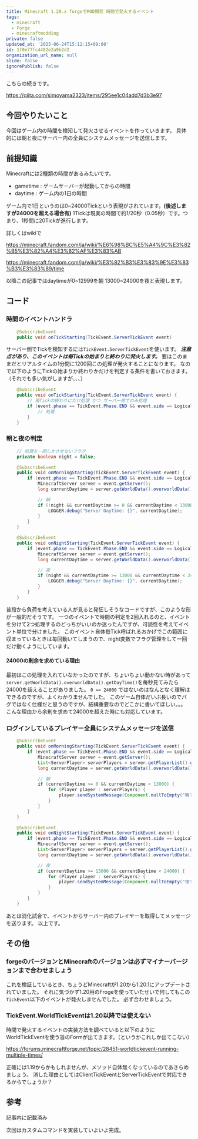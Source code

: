 ```yaml
---
title: Minecraft 1.20.x forgeでMOD開発 時間で発火するイベント
tags:
  - minecraft
  - Forge
  - minecraftmodding
private: false
updated_at: '2023-06-24T15:12:15+09:00'
id: 1f0e77fc4482e2a9b2d2
organization_url_name: null
slide: false
ignorePublish: false
---
```

こちらの続きです。

https://qiita.com/simoyama2323/items/295ee1c04add7d3b3e97

## 今回やりたいこと

今回はゲーム内の時間を検知して発火させるイベントを作っていきます。
具体的には朝と夜にサーバー内の全員にシステムメッセージを送信します。

## 前提知識
Minecraftには2種類の時間があるみたいです。
- gametime : ゲームサーバーが起動してからの時間
- daytime : ゲーム内の1日の時間

ゲーム内で1日というのは0~24000Tickという表現がされています。**(後述しますが24000を超える場合有)**
1Tickは現実の時間で約1/20秒（0.05秒）です。つまり、1秒間に20Tickが進行します。

詳しくはwikiで

https://minecraft.fandom.com/ja/wiki/%E6%98%BC%E5%A4%9C%E3%82%B5%E3%82%A4%E3%82%AF%E3%83%AB

https://minecraft.fandom.com/ja/wiki/%E3%82%B3%E3%83%9E%E3%83%B3%E3%83%89/time

以降この記事ではdaytimeが0~12999を朝 13000~24000を夜と表現します。

## コード

### 時間のイベントハンドラ
```java
    @SubscribeEvent
    public void onTickStarting(TickEvent.ServerTickEvent event)
```

サーバー側でTickを検知するには```TickEvent.ServerTickEvent```を使います。
***注意点があり、このイベントは毎Tickの始まりと終わりに発火します。***
要はこのままだとリアルタイムの1分間に1200回この処理が発火することになります。
なので以下のようにTickの始まりか終わりかだけを判定する条件を書いておきます。（それでも多い気がしますが、、、）

```java
    @SubscribeEvent
    public void onTickStarting(TickEvent.ServerTickEvent event) {
        // 毎Tickの終わりにだけ処理 かつ サーバー側でのみ処理
        if (event.phase == TickEvent.Phase.END && event.side == LogicalSide.SERVER) {
            // 処理
        }
    }
```

### 朝と夜の判定

```java
    // 処理を一回しかさせないフラグ
    private boolean night = false;

    @SubscribeEvent
    public void onMorningStarting(TickEvent.ServerTickEvent event) {
        if (event.phase == TickEvent.Phase.END && event.side == LogicalSide.SERVER) {
            MinecraftServer server = event.getServer();
            long currentDaytime = server.getWorldData().overworldData().getDayTime() % 24000;

            // 朝
            if (!night && currentDaytime >= 0 && currentDaytime < 13000) {
                LOGGER.debug("Server DayTime: {}", currentDaytime);
            }
        }
    }

    @SubscribeEvent
    public void onNightStarting(TickEvent.ServerTickEvent event) {
        if (event.phase == TickEvent.Phase.END && event.side == LogicalSide.SERVER) {
            MinecraftServer server = event.getServer();
            long currentDaytime = server.getWorldData().overworldData().getDayTime() % 24000;

            // 夜
            if (night && currentDaytime >= 13000 && currentDaytime < 24000) {
                LOGGER.debug("Server DayTime: {}", currentDaytime);
            }
        }
    }    
```

普段から負荷を考えている人が見ると発狂しそうなコードですが、このような形が一般的だそうです。
一つのイベントで時間の判定を2回入れるのと、イベントを分けて2つ処理するのどっちがいいのか迷ったんですが、可読性を考えてイベント単位で分けました。
このイベント自体毎Tick呼ばれるおかげでこの範囲に収まっているときは毎回動いてしまうので、night変数でフラグ管理をして一回だけ動くようにしています。

#### 24000の剰余を求めている理由
最初はこの処理を入れていなかったのですが、ちょいちょい動かない時があって```server.getWorldData().overworldData().getDayTime()```を毎秒見てみたら24000を超えることがありました。
```0 == 24000``` ではないのはなんとなく理解はできるのですが、よくわかりませんでした。
このゲーム自体だいぶ長いのでバグではなく仕様だと思うのですが、結構重要なのでどこかに書いてほしい。。。
こんな理由から余剰を求めて24000を超えた時にも対応しています。

### ログインしているプレイヤー全員にシステムメッセージを送信

```java
    @SubscribeEvent
    public void onMorningStarting(TickEvent.ServerTickEvent event) {
        if (event.phase == TickEvent.Phase.END && event.side == LogicalSide.SERVER) {
            MinecraftServer server = event.getServer();
            List<ServerPlayer> serverPlayers = server.getPlayerList().getPlayers();
            long currentDaytime = server.getWorldData().overworldData().getDayTime() % 24000;

            // 朝
            if (currentDaytime >= 0 && currentDaytime < 13000) {
                for (Player player : serverPlayers) {
                    player.sendSystemMessage(Component.nullToEmpty("朝です"));
                }
            }
        }
    }

    @SubscribeEvent
    public void onNightStarting(TickEvent.ServerTickEvent event) {
        if (event.phase == TickEvent.Phase.END && event.side == LogicalSide.SERVER) {
            MinecraftServer server = event.getServer();
            List<ServerPlayer> serverPlayers = server.getPlayerList().getPlayers();
            long currentDaytime = server.getWorldData().overworldData().getDayTime() % 24000;

            // 夜
            if (currentDaytime >= 13000 && currentDaytime < 24000) {
                for (Player player : serverPlayers) {
                    player.sendSystemMessage(Component.nullToEmpty("夜です"));
                }
            }
        }
    }    
```

あとは消化試合で、イベントからサーバー内のプレイヤーを取得してメッセージを送ります。
以上です。

## その他
### forgeのバージョンとMinecraftのバージョンは必ずマイナーバージョンまで合わせましょう
これを検証しているとき、ちょうどMinecraftが1.20から1.20.1にアップデートされていました。
それに気づかず1.20用のFrogeを使っていたせいで何してもこの```TickEvent```以下のイベントが発火しませんでした。
必ず合わせましょう。

### TickEvent.WorldTickEventは1.20以降では使えない
時間で発火するイベントの実装方法を調べていると以下のようにWorldTickEventを使う旨のFormが出てきます。（というかこれしか出てこない）

https://forums.minecraftforge.net/topic/28451-worldtickevent-running-multiple-times/

正確には1.19からかもしれませんが、メソッド自体無くなっているのであきらめましょう。
消した理由としてはClientTickEventとServerTickEventで対応できるからでしょうか？

## 参考
記事内に記載済み


次回はカスタムコマンドを実装していよいよ完成。
